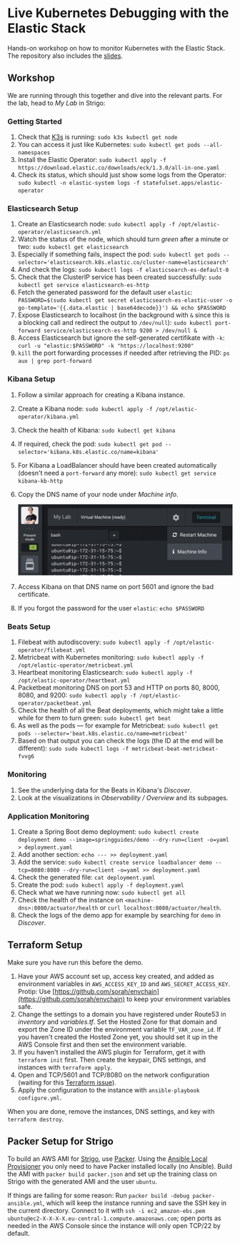 # Live Kubernetes Debugging with the Elastic Stack

Hands-on workshop on how to monitor Kubernetes with the Elastic Stack. The repository also includes the [slides](https://github.com/xeraa/).



## Workshop

We are running through this together and dive into the relevant parts. For the lab, head to *My Lab* in Strigo:


### Getting Started

1. Check that [K3s](https://k3s.io) is running: `sudo k3s kubectl get node`
1. You can access it just like Kubernetes: `sudo kubectl get pods --all-namespaces`
1. Install the Elastic Operator: `sudo kubectl apply -f https://download.elastic.co/downloads/eck/1.3.0/all-in-one.yaml`
1. Check its status, which should just show some logs from the Operator: `sudo kubectl -n elastic-system logs -f statefulset.apps/elastic-operator`


### Elasticsearch Setup

1. Create an Elasticsearch node: `sudo kubectl apply -f /opt/elastic-operator/elasticsearch.yml`
1. Watch the status of the node, which should turn *green* after a minute or two: `sudo kubectl get elasticsearch`
1. Especially if something fails, inspect the pod: `sudo kubectl get pods --selector='elasticsearch.k8s.elastic.co/cluster-name=elasticsearch'`
1. And check the logs: `sudo kubectl logs -f elasticsearch-es-default-0`
1. Check that the ClusterIP service has been created successfully: `sudo kubectl get service elasticsearch-es-http`
1. Fetch the generated password for the default user `elastic`: `PASSWORD=$(sudo kubectl get secret elasticsearch-es-elastic-user -o go-template='{{.data.elastic | base64decode}}') && echo $PASSWORD`
1. Expose Elasticsearch to localhost (in the background with `&` since this is a blocking call and redirect the output to `/dev/null`): `sudo kubectl port-forward service/elasticsearch-es-http 9200 > /dev/null &`
1. Access Elasticsearch but ignore the self-generated certifikate with `-k`: `curl -u "elastic:$PASSWORD" -k "https://localhost:9200"`
1. `kill` the port forwarding processes if needed after retrieving the PID: `ps aux | grep port-forward`


### Kibana Setup

1. Follow a similar approach for creating a Kibana instance.
1. Create a Kibana node: `sudo kubectl apply -f /opt/elastic-operator/kibana.yml`
1. Check the health of Kibana: `sudo kubectl get kibana`
1. If required, check the pod: `sudo kubectl get pod --selector='kibana.k8s.elastic.co/name=kibana'`
1. For Kibana a LoadBalancer should have been created automatically (doesn't need a `port-forward` any more): `sudo kubectl get service kibana-kb-http`
1. Copy the DNS name of your node under *Machine info*.

    ![](img/machine-info.png)

1. Access Kibana on that DNS name on port 5601 and ignore the bad certificate.
1. If you forgot the password for the user `elastic`: `echo $PASSWORD`


### Beats Setup

1. Filebeat with autodiscovery: `sudo kubectl apply -f /opt/elastic-operator/filebeat.yml`
1. Metricbeat with Kubernetes monitoring: `sudo kubectl apply -f /opt/elastic-operator/metricbeat.yml`
1. Heartbeat monitoring Elasticsearch: `sudo kubectl apply -f /opt/elastic-operator/heartbeat.yml`
1. Packetbeat monitoring DNS on port 53 and HTTP on ports 80, 8000, 8080, and 9200: `sudo kubectl apply -f /opt/elastic-operator/packetbeat.yml`
1. Check the health of all the Beat deployments, which might take a little while for them to turn green: `sudo kubectl get beat`
1. As well as the pods — for example for Metricbeat: `sudo kubectl get pods --selector='beat.k8s.elastic.co/name=metricbeat'`
1. Based on that output you can check the logs (the ID at the end will be different): `sudo sudo kubectl logs -f metricbeat-beat-metricbeat-fvvg6`


### Monitoring

1. See the underlying data for the Beats in Kibana's *Discover*.
1. Look at the visualizations in *Observability / Overview* and its subpages.


### Application Monitoring

1. Create a Spring Boot demo deployment: `sudo kubectl create deployment demo --image=springguides/demo --dry-run=client -o=yaml > deployment.yaml`
1. Add another section: `echo --- >> deployment.yaml`
1. Add the service: `sudo kubectl create service loadbalancer demo --tcp=8080:8080 --dry-run=client -o=yaml >> deployment.yaml`
1. Check the generated file: `cat deployment.yaml`
1. Create the pod: `sudo kubectl apply -f deployment.yaml`
1. Check what we have running now: `sudo kubectl get all`
1. Check the health of the instance on `<machine-dns>:8080/actuator/health` or `curl localhost:8080/actuator/health`.
1. Check the logs of the demo app for example by searching for `demo` in *Discover*.


## Terraform Setup

Make sure you have run this before the demo.

1. Have your AWS account set up, access key created, and added as environment variables in `AWS_ACCESS_KEY_ID` and `AWS_SECRET_ACCESS_KEY`. Protip: Use [https://github.com/sorah/envchain](https://github.com/sorah/envchain) to keep your environment variables safe.
1. Change the settings to a domain you have registered under Route53 in *inventory* and *variables.tf*. Set the Hosted Zone for that domain and export the Zone ID under the environment variable `TF_VAR_zone_id`. If you haven't created the Hosted Zone yet, you should set it up in the AWS Console first and then set the environment variable.
1. If you haven't installed the AWS plugin for Terraform, get it with `terraform init` first. Then create the keypair, DNS settings, and instances with `terraform apply`.
1. Open and TCP/5601 and TCP/8080 on the network configuration (waiting for this [Terraform issue](https://github.com/terraform-providers/terraform-provider-aws/issues/700)).
1. Apply the configuration to the instance with `ansible-playbook configure.yml`.

When you are done, remove the instances, DNS settings, and key with `terraform destroy`.


## Packer Setup for Strigo

To build an AWS AMI for [Strigo](https://strigo.io), use [Packer](https://packer.io). Using the [Ansible Local Provisioner](https://packer.io/docs/provisioners/ansible-local.html) you only need to have Packer installed locally (no Ansible). Build the AMI with `packer build packer.json` and set up the training class on Strigo with the generated AMI and the user `ubuntu`.

If things are failing for some reason: Run `packer build -debug packer-ansible.yml`, which will keep the instance running and save the SSH key in the current directory. Connect to it with `ssh -i ec2_amazon-ebs.pem ubuntu@ec2-X-X-X-X.eu-central-1.compute.amazonaws.com`; open ports as needed in the AWS Console since the instance will only open TCP/22 by default.

